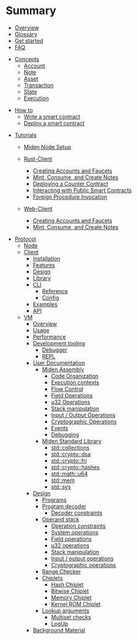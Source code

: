 # Summary

- [Overview](overview.md)
- [Glossary](glossary.md)
- [Get started](get_started.md)
- [FAQ](faq.md)

<!-- Concepts -->

- [Concepts](miden-base/architecture/overview.md)
    * [Account](miden-base/architecture/account.md)
    * [Note](miden-base/architecture/note.md)
    * [Asset](miden-base/architecture/asset.md)
    * [Transaction](miden-base/architecture/transaction.md)
    * [State](miden-base/architecture/state.md)
    * [Execution](miden-base/architecture/execution.md)

<!-- How to -->

- [How to]()
    * [Write a smart contract]()
    * [Deploy a smart contract]()
 
<!-- Tutorials -->

- [Tutorials](./miden-tutorials/index.md)
  - [Miden Node Setup](./miden-tutorials/miden_node_setup.md)
  - [Rust-Client]()
    - [Creating Accounts and Faucets](./miden-tutorials/rust-client/create_deploy_tutorial.md)
    - [Mint, Consume, and Create Notes](./miden-tutorials/rust-client/mint_consume_create_tutorial.md)
    - [Deploying a Counter Contract](./miden-tutorials/rust-client/counter_contract_tutorial.md)
    - [Interacting with Public Smart Contracts](./miden-tutorials/rust-client/public_account_interaction_tutorial.md)
    - [Foreign Procedure Invocation](./miden-tutorials/rust-client/foreign_procedure_invocation_tutorial.md)

  - [Web-Client]()
    - [Creating Accounts and Faucets](./miden-tutorials/web-client/create_deploy_tutorial.md)
    - [Mint, Consume, and Create Notes](./miden-tutorials/web-client/mint_consume_create_tutorial.md)

 <!-- Protocol -->

- [Protocol]()
    * [Node](miden-node/index.md)
    * [Client](miden-client/index.md)
        + [Installation](miden-client/install-and-run.md)
        + [Features](miden-client/features.md)
        + [Design](miden-client/design.md)
        + [Library](miden-client/library.md)
        + [CLI]()
            - [Reference](miden-client/cli-reference.md)
            - [Config](miden-client/cli-config.md)
        + [Examples](miden-client/examples.md)
        + [API](miden-client/api-docs.md)
    * [VM](miden-vm/src/intro/main.md)
        + [Overview](miden-vm/src/intro/overview.md)
        + [Usage](miden-vm/src/intro/usage.md)
        + [Performance](miden-vm/src/intro/performance.md)
        + [Development tooling](miden-vm/src/tools/main.md)
            - [Debugger](miden-vm/src/tools/debugger.md)
            - [REPL](miden-vm/src/tools/repl.md)
        + [User Documentation](miden-vm/src/user_docs/main.md)
            - [Miden Assembly](miden-vm/src/user_docs/assembly/main.md)
                * [Code Organization](miden-vm/src/user_docs/assembly/code_organization.md)
                * [Execution contexts](miden-vm/src/user_docs/assembly/execution_contexts.md)
                * [Flow Control](miden-vm/src/user_docs/assembly/flow_control.md)
                * [Field Operations](miden-vm/src/user_docs/assembly/field_operations.md)
                * [u32 Operations](miden-vm/src/user_docs/assembly/u32_operations.md)
                * [Stack manipulation](miden-vm/src/user_docs/assembly/stack_manipulation.md)
                * [Input / Output Operations](miden-vm/src/user_docs/assembly/io_operations.md)
                * [Cryptographic Operations](miden-vm/src/user_docs/assembly/cryptographic_operations.md)
                * [Events](miden-vm/src/user_docs/assembly/events.md)
                * [Debugging](miden-vm/src/user_docs/assembly/debugging.md)
            - [Miden Standard Library](miden-vm/src/user_docs/stdlib/main.md)
                * [std::collections](miden-vm/src/user_docs/stdlib/collections.md)
                * [std::crypto::dsa](miden-vm/src/user_docs/stdlib/crypto/dsa.md)
                * [std::crypto::fri](miden-vm/src/user_docs/stdlib/crypto/fri.md)
                * [std::crypto::hashes](miden-vm/src/user_docs/stdlib/crypto/hashes.md)
                * [std::math::u64](miden-vm/src/user_docs/stdlib/math/u64.md)
                * [std::mem](miden-vm/src/user_docs/stdlib/mem.md)
                * [std::sys](miden-vm/src/user_docs/stdlib/sys.md)
        + [Design](miden-vm/src/design/main.md)
            - [Programs](miden-vm/src/design/programs.md)
            - [Program decoder](miden-vm/src/design/decoder/main.md)
                * [Decoder constraints](miden-vm/src/design/decoder/constraints.md)
            - [Operand stack](miden-vm/src/design/stack/main.md)
                * [Operation constraints](miden-vm/src/design/stack/op_constraints.md)
                * [System operations](miden-vm/src/design/stack/system_ops.md)
                * [Field operations](miden-vm/src/design/stack/field_ops.md)
                * [u32 operations](miden-vm/src/design/stack/u32_ops.md)
                * [Stack manipulation](miden-vm/src/design/stack/stack_ops.md)
                * [Input / output operations](miden-vm/src/design/stack/io_ops.md)
                * [Cryptographic operations](miden-vm/src/design/stack/crypto_ops.md)
            - [Range Checker](miden-vm/src/design/range.md)
            - [Chiplets](miden-vm/src/design/chiplets/main.md)
                * [Hash Chiplet](miden-vm/src/design/chiplets/hasher.md)
                * [Bitwise Chiplet](miden-vm/src/design/chiplets/bitwise.md)
                * [Memory Chiplet](miden-vm/src/design/chiplets/memory.md)
                * [Kernel ROM Chiplet](miden-vm/src/design/chiplets/kernel_rom.md)
            - [Lookup arguments](miden-vm/src/design/lookups/main.md)
                * [Multiset checks](miden-vm/src/design/lookups/multiset.md)
                * [LogUp](miden-vm/src/design/lookups/logup.md)
        + [Background Material](miden-vm/src/background.md)
